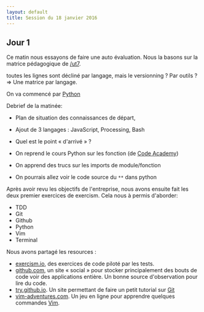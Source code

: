 ```yaml
---
layout: default
title: Session du 18 janvier 2016
---
```



## Jour 1

Ce matin nous essayons de faire une auto évaluation. Nous la basons sur la
matrice pédagogique de [/ut7](https://ut7.fr).

toutes les lignes sont décliné par langage, mais le versionning ? Par outils ?
=> Une matrice par langage.

On va commencé par [Python](https://www.python.org/)

Debrief de la matinée:

- Plan de situation des connaissances de départ,
- Ajout de 3 langages : JavaScript, Processing, Bash
- Quel est le point « d'arrivé » ?

- On reprend le cours Python sur les fonction (de [Code Academy](https://www.codecademy.com/))
- On apprend des trucs sur les imports de module/fonction
- On pourrais allez voir le code source du `**` dans python


Après avoir revu les objectifs de l'entreprise, nous avons ensuite fait les deux
premier exercices de exercism. Cela nous à permis d'aborder:
- TDD
- Git
- Github
- Python
- Vim
- Terminal

Nous avons partagé les resources :

- [exercism.io](http://exercism.io), des exercices de code piloté par les tests.
- [github.com](http://github.com), un site « social » pour stocker
  principalement des bouts de code voir des applications entière. Un bonne
  source d'observation pour lire du code.
- [try.github.io](http://try.github.io). Un site permettant de faire un petit
  tutorial sur [Git](http://git-scm.com)
- [vim-adventures.com](http://vim-adventures.com). Un jeu en ligne pour
  apprendre quelques commandes [Vim](http://vim.org).
